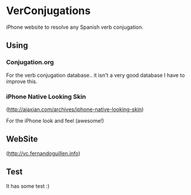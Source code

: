 VerConjugations
=========
iPhone website to resolve any Spanish verb conjugation.

Using
---------
### Conjugation.org
For the verb conjugation database.. it isn't a very good database I have to improve this.

### iPhone Native Looking Skin
(http://ajaxian.com/archives/iphone-native-looking-skin)

For the iPhone look and feel (awesome!)

WebSite
----------
(http://vc.fernandoguillen.info)

Test
----------
It has some test :)
